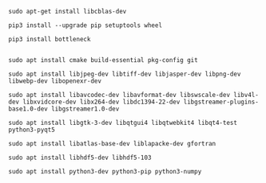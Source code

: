     sudo apt-get install libcblas-dev
    
    pip3 install --upgrade pip setuptools wheel
    
    pip3 install bottleneck


    sudo apt install cmake build-essential pkg-config git

    sudo apt install libjpeg-dev libtiff-dev libjasper-dev libpng-dev libwebp-dev libopenexr-dev

    sudo apt install libavcodec-dev libavformat-dev libswscale-dev libv4l-dev libxvidcore-dev libx264-dev libdc1394-22-dev libgstreamer-plugins-base1.0-dev libgstreamer1.0-dev
    
    sudo apt install libgtk-3-dev libqtgui4 libqtwebkit4 libqt4-test python3-pyqt5
    
    sudo apt install libatlas-base-dev liblapacke-dev gfortran
    
    sudo apt install libhdf5-dev libhdf5-103
    
    sudo apt install python3-dev python3-pip python3-numpy
    
    
